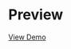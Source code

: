 <h1>Preview</h1>
<a href="https://rawgit.com/inspirationaltwist/CodeSnippets/master/Image%20Guess/Guess%20Image.html">View Demo</a>
